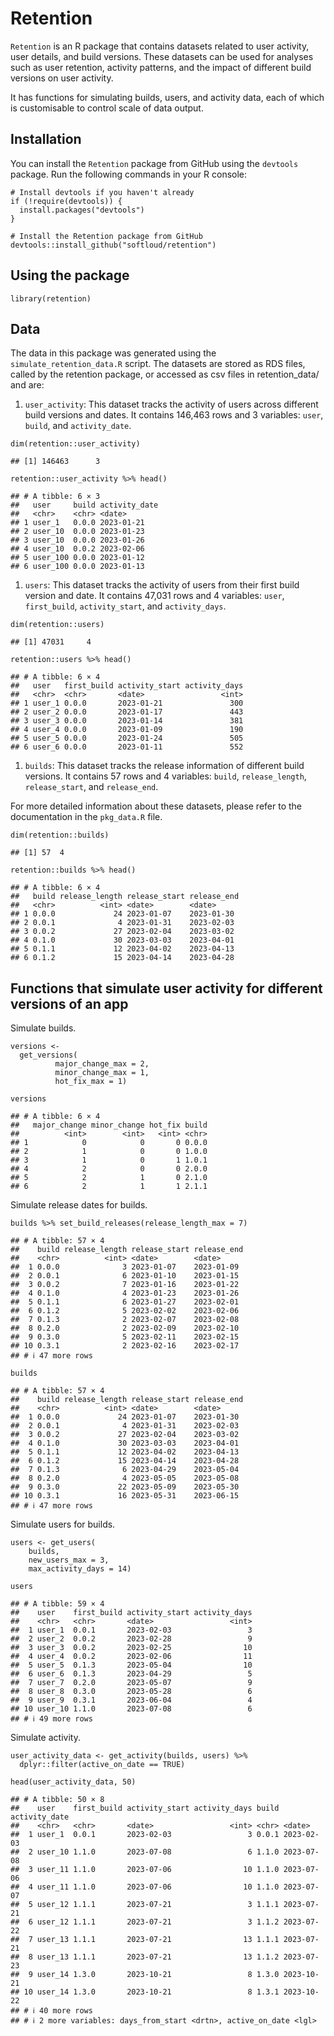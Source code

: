 # Retention

`Retention` is an R package that contains datasets related to user
activity, user details, and build versions. These datasets can be used
for analyses such as user retention, activity patterns, and the impact
of different build versions on user activity.

It has functions for simulating builds, users, and activity data, each
of which is customisable to control scale of data output.

## Installation

You can install the `Retention` package from GitHub using the `devtools`
package. Run the following commands in your R console:

    # Install devtools if you haven't already
    if (!require(devtools)) {
      install.packages("devtools")
    }

    # Install the Retention package from GitHub
    devtools::install_github("softloud/retention")

## Using the package

    library(retention)

## Data

The data in this package was generated using the
`simulate_retention_data.R` script. The datasets are stored as RDS
files, called by the retention package, or accessed as csv files in
retention\_data/ and are:

1.  `user_activity`: This dataset tracks the activity of users across
    different build versions and dates. It contains 146,463 rows and 3
    variables: `user`, `build`, and `activity_date`.

<!-- -->

    dim(retention::user_activity)

    ## [1] 146463      3

    retention::user_activity %>% head()

    ## # A tibble: 6 × 3
    ##   user     build activity_date
    ##   <chr>    <chr> <date>       
    ## 1 user_1   0.0.0 2023-01-21   
    ## 2 user_10  0.0.0 2023-01-23   
    ## 3 user_10  0.0.0 2023-01-26   
    ## 4 user_10  0.0.2 2023-02-06   
    ## 5 user_100 0.0.0 2023-01-12   
    ## 6 user_100 0.0.0 2023-01-13

1.  `users`: This dataset tracks the activity of users from their first
    build version and date. It contains 47,031 rows and 4 variables:
    `user`, `first_build`, `activity_start`, and `activity_days`.

<!-- -->

    dim(retention::users)

    ## [1] 47031     4

    retention::users %>% head()

    ## # A tibble: 6 × 4
    ##   user   first_build activity_start activity_days
    ##   <chr>  <chr>       <date>                 <int>
    ## 1 user_1 0.0.0       2023-01-21               300
    ## 2 user_2 0.0.0       2023-01-17               443
    ## 3 user_3 0.0.0       2023-01-14               381
    ## 4 user_4 0.0.0       2023-01-09               190
    ## 5 user_5 0.0.0       2023-01-24               505
    ## 6 user_6 0.0.0       2023-01-11               552

1.  `builds`: This dataset tracks the release information of different
    build versions. It contains 57 rows and 4 variables: `build`,
    `release_length`, `release_start`, and `release_end`.

For more detailed information about these datasets, please refer to the
documentation in the `pkg_data.R` file.

    dim(retention::builds)

    ## [1] 57  4

    retention::builds %>% head()

    ## # A tibble: 6 × 4
    ##   build release_length release_start release_end
    ##   <chr>          <int> <date>        <date>     
    ## 1 0.0.0             24 2023-01-07    2023-01-30 
    ## 2 0.0.1              4 2023-01-31    2023-02-03 
    ## 3 0.0.2             27 2023-02-04    2023-03-02 
    ## 4 0.1.0             30 2023-03-03    2023-04-01 
    ## 5 0.1.1             12 2023-04-02    2023-04-13 
    ## 6 0.1.2             15 2023-04-14    2023-04-28

## Functions that simulate user activity for different versions of an app

Simulate builds.

    versions <- 
      get_versions(
              major_change_max = 2, 
              minor_change_max = 1, 
              hot_fix_max = 1) 

    versions

    ## # A tibble: 6 × 4
    ##   major_change minor_change hot_fix build
    ##          <int>        <int>   <int> <chr>
    ## 1            0            0       0 0.0.0
    ## 2            1            0       0 1.0.0
    ## 3            1            0       1 1.0.1
    ## 4            2            0       0 2.0.0
    ## 5            2            1       0 2.1.0
    ## 6            2            1       1 2.1.1

Simulate release dates for builds.

    builds %>% set_build_releases(release_length_max = 7)

    ## # A tibble: 57 × 4
    ##    build release_length release_start release_end
    ##    <chr>          <int> <date>        <date>     
    ##  1 0.0.0              3 2023-01-07    2023-01-09 
    ##  2 0.0.1              6 2023-01-10    2023-01-15 
    ##  3 0.0.2              7 2023-01-16    2023-01-22 
    ##  4 0.1.0              4 2023-01-23    2023-01-26 
    ##  5 0.1.1              6 2023-01-27    2023-02-01 
    ##  6 0.1.2              5 2023-02-02    2023-02-06 
    ##  7 0.1.3              2 2023-02-07    2023-02-08 
    ##  8 0.2.0              2 2023-02-09    2023-02-10 
    ##  9 0.3.0              5 2023-02-11    2023-02-15 
    ## 10 0.3.1              2 2023-02-16    2023-02-17 
    ## # ℹ 47 more rows

    builds

    ## # A tibble: 57 × 4
    ##    build release_length release_start release_end
    ##    <chr>          <int> <date>        <date>     
    ##  1 0.0.0             24 2023-01-07    2023-01-30 
    ##  2 0.0.1              4 2023-01-31    2023-02-03 
    ##  3 0.0.2             27 2023-02-04    2023-03-02 
    ##  4 0.1.0             30 2023-03-03    2023-04-01 
    ##  5 0.1.1             12 2023-04-02    2023-04-13 
    ##  6 0.1.2             15 2023-04-14    2023-04-28 
    ##  7 0.1.3              6 2023-04-29    2023-05-04 
    ##  8 0.2.0              4 2023-05-05    2023-05-08 
    ##  9 0.3.0             22 2023-05-09    2023-05-30 
    ## 10 0.3.1             16 2023-05-31    2023-06-15 
    ## # ℹ 47 more rows

Simulate users for builds.

    users <- get_users(
        builds, 
        new_users_max = 3, 
        max_activity_days = 14)

    users

    ## # A tibble: 59 × 4
    ##    user    first_build activity_start activity_days
    ##    <chr>   <chr>       <date>                 <int>
    ##  1 user_1  0.0.1       2023-02-03                 3
    ##  2 user_2  0.0.2       2023-02-28                 9
    ##  3 user_3  0.0.2       2023-02-25                10
    ##  4 user_4  0.0.2       2023-02-06                11
    ##  5 user_5  0.1.3       2023-05-04                10
    ##  6 user_6  0.1.3       2023-04-29                 5
    ##  7 user_7  0.2.0       2023-05-07                 9
    ##  8 user_8  0.3.0       2023-05-28                 6
    ##  9 user_9  0.3.1       2023-06-04                 4
    ## 10 user_10 1.1.0       2023-07-08                 6
    ## # ℹ 49 more rows

Simulate activity.

    user_activity_data <- get_activity(builds, users) %>% 
      dplyr::filter(active_on_date == TRUE)

    head(user_activity_data, 50)

    ## # A tibble: 50 × 8
    ##    user    first_build activity_start activity_days build activity_date
    ##    <chr>   <chr>       <date>                 <int> <chr> <date>       
    ##  1 user_1  0.0.1       2023-02-03                 3 0.0.1 2023-02-03   
    ##  2 user_10 1.1.0       2023-07-08                 6 1.1.0 2023-07-08   
    ##  3 user_11 1.1.0       2023-07-06                10 1.1.0 2023-07-06   
    ##  4 user_11 1.1.0       2023-07-06                10 1.1.0 2023-07-07   
    ##  5 user_12 1.1.1       2023-07-21                 3 1.1.1 2023-07-21   
    ##  6 user_12 1.1.1       2023-07-21                 3 1.1.2 2023-07-22   
    ##  7 user_13 1.1.1       2023-07-21                13 1.1.1 2023-07-21   
    ##  8 user_13 1.1.1       2023-07-21                13 1.1.2 2023-07-23   
    ##  9 user_14 1.3.0       2023-10-21                 8 1.3.0 2023-10-21   
    ## 10 user_14 1.3.0       2023-10-21                 8 1.3.1 2023-10-22   
    ## # ℹ 40 more rows
    ## # ℹ 2 more variables: days_from_start <drtn>, active_on_date <lgl>
